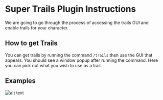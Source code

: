 # Super Trails Plugin Instructions
We are going to go through the process of accessing the trails GUI and enable trails for your character. 

## How to get Trails

You can get trails by running the command `/trails` then use the GUI that appears. You should see a window popup after running the command. Here you can pick out what you wish to use as a trail. 

## Examples

![alt text][cyber-trails]

[cyber-trails]: https://www.evilninjas.ml/wp-content/uploads/2018/03/2018-03-23_00.40.15.png  "Cyber with Trails"
